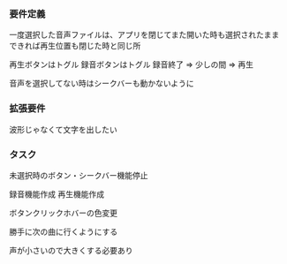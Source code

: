 ### 要件定義
一度選択した音声ファイルは、アプリを閉じてまた開いた時も選択されたまま
できれば再生位置も閉じた時と同じ所

再生ボタンはトグル
録音ボタンはトグル 録音終了 => 少しの間 => 再生

音声を選択してない時はシークバーも動かないように

### 拡張要件
波形じゃなくて文字を出したい

### タスク
未選択時のボタン・シークバー機能停止

録音機能作成
再生機能作成

ボタンクリックホバーの色変更

勝手に次の曲に行くようにする

声が小さいので大きくする必要あり

